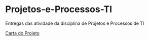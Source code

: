 # Projetos-e-Processos-TI
Entregas das atividade da disciplina de Projetos e Processos de TI
<!DOCTYPE html>
<html>
  <body>
    <a 
      href="https://https://docs.google.com/document/d/1EU082bWbwCvHDOt6_Rs0AAK5TzR0OdTy/edit" target="_blank"> Carta do Projeto
    </a>

  </body>
</html>

